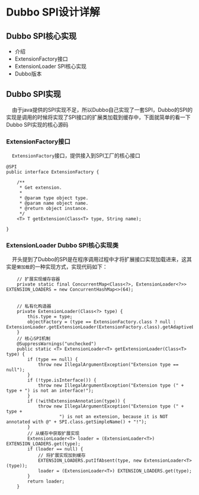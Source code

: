 # Dubbo SPI设计详解

## Dubbo SPI核心实现

- 介绍
- ExtensionFactory接口
- ExtensionLoader<T> SPI核心实现
- Dubbo版本

## Dubbo SPI实现

&nbsp; &nbsp; 由于java提供的SPI实现不足，所以Dubbo自己实现了一套SPI，Dubbo的SPI的实现是调用的时候将实现了SPI接口的扩展类加载到缓存中，下面就简单的看一下Dubbo SPI实现的核心源码

### ExtensionFactory接口

&nbsp; &nbsp; `ExtensionFactory`接口，提供接入到SPI工厂的核心接口
```
@SPI
public interface ExtensionFactory {

    /**
     * Get extension.
     *
     * @param type object type.
     * @param name object name.
     * @return object instance.
     */
    <T> T getExtension(Class<T> type, String name);

}
```

### ExtensionLoader Dubbo SPI核心实现类

&nbsp; &nbsp; 开头提到了Dubbo的SPI是在程序调用过程中才将扩展接口实现加载进来，这其实是`懒加载`的一种实现方式，实现代码如下：

```
    // 扩展实现缓存容器
    private static final ConcurrentMap<Class<?>, ExtensionLoader<?>> EXTENSION_LOADERS = new ConcurrentHashMap<>(64);


    // 私有化构造器
    private ExtensionLoader(Class<?> type) {
        this.type = type;
        objectFactory = (type == ExtensionFactory.class ? null : ExtensionLoader.getExtensionLoader(ExtensionFactory.class).getAdaptiveExtension());
    }
    // 核心SPI机制
    @SuppressWarnings("unchecked")
    public static <T> ExtensionLoader<T> getExtensionLoader(Class<T> type) {
        if (type == null) {
            throw new IllegalArgumentException("Extension type == null");
        }
        if (!type.isInterface()) {
            throw new IllegalArgumentException("Extension type (" + type + ") is not an interface!");
        }
        if (!withExtensionAnnotation(type)) {
            throw new IllegalArgumentException("Extension type (" + type +
                    ") is not an extension, because it is NOT annotated with @" + SPI.class.getSimpleName() + "!");
        }
        // 从缓存中获取扩展实现
        ExtensionLoader<T> loader = (ExtensionLoader<T>) EXTENSION_LOADERS.get(type);
        if (loader == null) {
            // 将扩展实现加到缓存
            EXTENSION_LOADERS.putIfAbsent(type, new ExtensionLoader<T>(type));
            loader = (ExtensionLoader<T>) EXTENSION_LOADERS.get(type);
        }
        return loader;
    }
```
